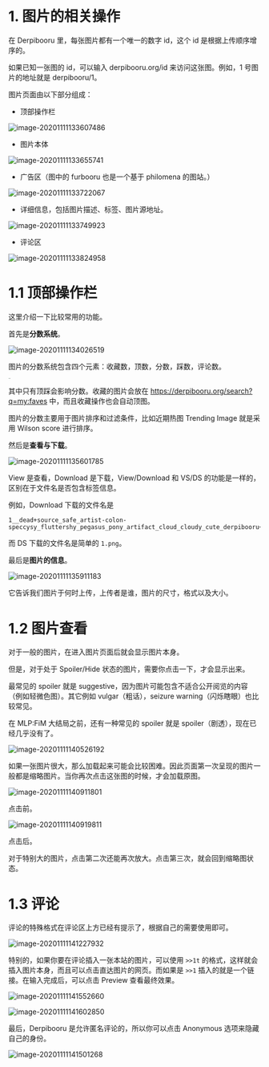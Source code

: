 # 1. 图片的相关操作

在 Derpibooru 里，每张图片都有一个唯一的数字 id，这个 id 是根据上传顺序增序的。

如果已知一张图的 id，可以输入 derpibooru.org/id 来访问这张图。例如，1 号图片的地址就是 derpibooru/1。

图片页面由以下部分组成：

* 顶部操作栏

![image-20201111133607486](image/image-20201111133607486.png)



* 图片本体

<img src="image/image-20201111133655741.png" alt="image-20201111133655741"  />



* 广告区（图中的 furbooru 也是一个基于 philomena 的图站。）

![image-20201111133722067](image/image-20201111133722067.png)



* 详细信息，包括图片描述、标签、图片源地址。

![image-20201111133749923](image/image-20201111133749923.png)



* 评论区

![image-20201111133824958](image/image-20201111133824958.png)



# 1.1 顶部操作栏

这里介绍一下比较常用的功能。

首先是**分数系统**。

![image-20201111134026519](image/image-20201111134026519.png)

图片的分数系统包含四个元素：收藏数，顶数，分数，踩数，评论数。

<img src="https://derpicdn.net/img/view/2017/8/1/1500476.png" alt="img" style="zoom: 10%;" />

其中只有顶踩会影响分数。收藏的图片会放在 https://derpibooru.org/search?q=my:faves 中，而且收藏操作也会自动顶图。

图片的分数主要用于图片排序和过滤条件，比如近期热图 Trending Image 就是采用 Wilson score 进行排序。



然后是**查看与下载**。

![image-20201111135601785](image/image-20201111135601785.png)

View 是查看，Download 是下载，View/Download 和 VS/DS 的功能是一样的，区别在于文件名是否包含标签信息。

例如，Download 下载的文件名是

```
1__dead+source_safe_artist-colon-speccysy_fluttershy_pegasus_pony_artifact_cloud_cloudy_cute_derpibooru+legacy_eyes+closed_female_first+fluttershy+picture.png
```

而 DS 下载的文件名是简单的 `1.png`。



最后是**图片的信息**。

![image-20201111135911183](image/image-20201111135911183.png)

它告诉我们图片于何时上传，上传者是谁，图片的尺寸，格式以及大小。



# 1.2 图片查看

对于一般的图片，在进入图片页面后就会显示图片本身。

但是，对于处于 Spoiler/Hide 状态的图片，需要你点击一下，才会显示出来。

最常见的 spoiler 就是 suggestive，因为图片可能包含不适合公开阅览的内容（例如轻微色图）。其它例如 vulgar（粗话），seizure warning（闪烁瞎眼）也比较常见。

在 MLP:FiM 大结局之前，还有一种常见的 spoiler 就是 spoiler（剧透），现在已经几乎没有了。

![image-20201111140526192](image/image-20201111140526192.png)



如果一张图片很大，那么加载起来可能会比较困难。因此页面第一次呈现的图片一般都是缩略图片。当你再次点击这张图的时候，才会加载原图。

![image-20201111140911801](image/image-20201111140911801.png)

点击前。



![image-20201111140919811](image/image-20201111140919811.png)

点击后。



对于特别大的图片，点击第二次还能再次放大。点击第三次，就会回到缩略图状态。

# 1.3 评论

评论的特殊格式在评论区上方已经有提示了，根据自己的需要使用即可。

![image-20201111141227932](image/image-20201111141227932.png)



特别的，如果你要在评论插入一张本站的图片，可以使用 `>>1t` 的格式，这样就会插入图片本身，而且可以点击直达图片的网页。而如果是 `>>1` 插入的就是一个链接。在输入完成后，可以点击 Preview 查看最终效果。

![image-20201111141552660](image/image-20201111141552660.png)

![image-20201111141602850](image/image-20201111141602850.png)

最后，Derpibooru 是允许匿名评论的，所以你可以点击 Anonymous 选项来隐藏自己的身份。

![image-20201111141501268](image/image-20201111141501268.png)